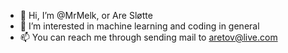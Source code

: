- 👋 Hi, I’m @MrMelk, or Are Sløtte
- 👀 I’m interested in machine learning and coding in general
- 📫 You can reach me through sending mail to aretov@live.com


